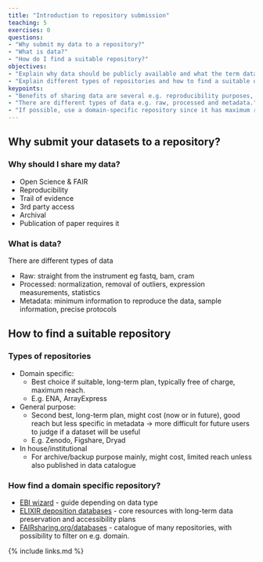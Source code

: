 ```yaml
---
title: "Introduction to repository submission"
teaching: 5
exercises: 0
questions:
- "Why submit my data to a repository?"
- "What is data?"
- "How do I find a suitable repository?"
objectives:
- "Explain why data should be publicly available and what the term data means."
- "Explain different types of repositories and how to find a suitable one."
keypoints:
- "Benefits of sharing data are several e.g. reproducibility purposes, follow the Open Science directive, meet requirement from publishers."
- "There are different types of data e.g. raw, processed and metadata."
- "If possible, use a domain-specific repository since it has maximum reach in the research community." 
---
```

## Why submit your datasets to a repository?
### Why should I share my data?
* Open Science & FAIR
* Reproducibility
* Trail of evidence
* 3rd party access
* Archival
* Publication of paper requires it

### What is data?
There are different types of data

* Raw: straight from the instrument eg fastq, bam, cram
* Processed: normalization, removal of outliers, expression measurements, statistics
* Metadata: minimum information to reproduce the data, sample information, precise protocols

## How to find a suitable repository
### Types of repositories
* Domain specific: 
    * Best choice if suitable, long-term plan, typically free of charge, maximum reach. 
    * E.g. ENA, ArrayExpress
* General purpose: 
    * Second best, long-term plan, might cost (now or in future), good reach but less specific in metadata → more difficult for future users to judge if a dataset will be useful
    * E.g. Zenodo, Figshare, Dryad
* In house/institutional
    * For archive/backup purpose mainly, might cost, limited reach unless also published in data catalogue

### How find a domain specific repository?
* [EBI wizard](https://www.ebi.ac.uk/submission/) - guide depending on data type
* [ELIXIR deposition databases](https://elixir-europe.org/platforms/data/elixir-deposition-databases) - core resources with long-term data preservation and accessibility plans
* [FAIRsharing.org/databases](https://fairsharing.org/databases/) - catalogue of many repositories, with possibility to filter on e.g. domain.

{% include links.md %}

